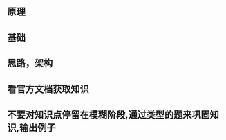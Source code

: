 <!--
 * @Author: zhouchangping
 * @Date: 2022-03-07 11:25:04
 * @LastEditTime: 2022-03-07 12:34:29
 * @LastEditors: zhouzhou
 * @Description: 
 * @FilePath: /reactVue/suanfa/face/面试必知.md
 * 可以输入预定的版权声明、个性签名、空行等
-->
## 原理
## 基础
## 思路，架构
## 看官方文档获取知识
## 不要对知识点停留在模糊阶段,通过类型的题来巩固知识,输出例子